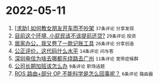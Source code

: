 # 2022-05-11

1. [[求助] 如何教女朋友开车而不吵架](https://www.v2ex.com/t/852119) `37条评论` `分享发现`
1. [目前这个环境, 小屁民该不该提前还贷?](https://www.v2ex.com/t/852107) `29条评论` `投资`
1. [居家办公，我又卷了一款记账工具](https://www.v2ex.com/t/852108) `26条评论` `分享创造`
1. [公正评价，这代码什么水平](https://www.v2ex.com/t/852125) `14条评论` `问与答`
1. [深圳电信为啥去哪都先绕路去广州](https://www.v2ex.com/t/852109) `11条评论` `宽带症候群`
1. [公司长期加班该怎么办](https://www.v2ex.com/t/852120) `9条评论` `职场话题`
1. [ROS 路由+部分 OP 不能科学是怎么回事呢？](https://www.v2ex.com/t/852111) `6条评论` `路由器`
